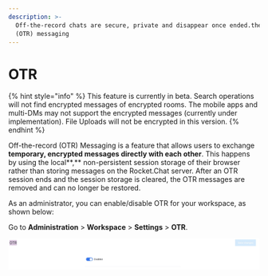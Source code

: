 ```yaml
---
description: >-
  Off-the-record chats are secure, private and disappear once ended.the-record
  (OTR) messaging
---
```


# OTR

{% hint style="info" %}
This feature is currently in beta. Search operations will not find encrypted messages of encrypted rooms. The mobile apps and multi-DMs may not support the encrypted messages (currently under implementation). File Uploads will not be encrypted in this version.
{% endhint %}

Off-the-record (OTR) Messaging is a feature that allows users to exchange **temporary, encrypted messages directly with each other**. This happens by using the local\*\*,\*\* non-persistent session storage of their browser rather than storing messages on the Rocket.Chat server. After an OTR session ends and the session storage is cleared, the OTR messages are removed and can no longer be restored.

As an administrator, you can enable/disable OTR for your workspace, as shown below:

Go to **Administration** > **Workspace** > **Settings** > **OTR**.

![](<../../../.gitbook/assets/image (390).png>)

